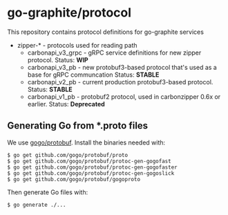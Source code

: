 go-graphite/protocol
====================

This repository contains protocol definitions for go-graphite services

* zipper-* - protocols used for reading path
  * carbonapi_v3_grpc - gRPC service definitions for new zipper protocol. Status: **WIP**
  * carbonapi_v3_pb - new protobuf3-based protocol that's used as a base for gRPC communcation Status: **STABLE**
  * carbonapi_v2_pb - current production protobuf3-based protocol. Status: **STABLE**
  * carbonapi_v1_pb - protobuf2 protocol, used in carbonzipper 0.6x or earlier. Status: **Deprecated** 


Generating Go from *.proto files
--------------------------------

We use [gogo/protobuf](https://github.com/gogo/protobuf). Install the binaries
needed with:
```
$ go get github.com/gogo/protobuf/proto
$ go get github.com/gogo/protobuf/protoc-gen-gogofast 
$ go get github.com/gogo/protobuf/protoc-gen-gogofaster
$ go get github.com/gogo/protobuf/protoc-gen-gogoslick 
$ go get github.com/gogo/protobuf/gogoproto
```
Then generate Go files with:
```
$ go generate ./...
```
